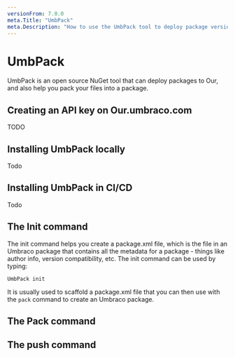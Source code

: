 ```yaml
---
versionFrom: 7.0.0
meta.Title: "UmbPack"
meta.Description: "How to use the UmbPack tool to deploy package versions to Our"
---
```


# UmbPack

UmbPack is an open source NuGet tool that can deploy packages to Our, and also help you pack your files into a package. 

## Creating an API key on Our.umbraco.com

TODO

## Installing UmbPack locally

Todo

## Installing UmbPack in CI/CD

Todo

## The Init command

The init command helps you create a package.xml file, which is the file in an Umbraco package that contains all the metadata for a package - things like author info, version compatibility, etc.
The init command can be used by typing:

```
UmbPack init
```

It is usually used to scaffold a package.xml file that you can then use with the `pack` command to create an Umbraco package.

## The Pack command



## The push command
